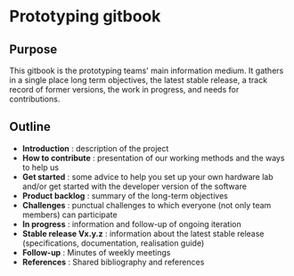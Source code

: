 # Prototyping gitbook

## Purpose

This gitbook is the prototyping teams' main information medium. It gathers in a single place long term objectives, the latest stable release, a track record of former versions, the work in progress, and needs for contributions.

## Outline

* **Introduction** : description of the project
* **How to contribute** : presentation of our working methods and the ways to help us
* **Get started** : some advice to help you set up your own hardware lab and/or get started with the developer version of the software 
* **Product backlog** : summary of the long-term objectives
* **Challenges** : punctual challenges to which everyone \(not only team members\) can participate
* **In progress** : information and follow-up of ongoing iteration
* **Stable release Vx.y.z** : information about the latest stable release \(specifications, documentation, realisation guide\)
* **Follow-up** : Minutes of weekly meetings
* **References** : Shared bibliography and references
